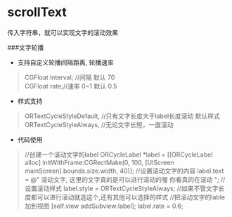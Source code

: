 # scrollText
传入字符串，就可以实现文字的滚动效果

###文字轮播

* 支持自定义轮播间隔距离, 轮播速率   
> CGFloat interval; //间隔 默认 70  
 CGFloat rate;//速率 0~1 默认 0.5

 
* 样式支持
> ORTextCycleStyleDefault, //只有文字长度大于label长度滚动   默认样式
    ORTextCycleStyleAlways, //无论文字长短，一直滚动  
 
* 代码使用  
>  //创建一个滚动文字的label
ORCycleLabel *label = [[ORCycleLabel alloc] initWithFrame:CGRectMake(0, 100, [UIScreen mainScreen].bounds.size.width, 40)];
//设置滚动文字的内容
label.text = @"  滚动文字,   这里的文字真的是可以进行滚动的喔  你看真的在滚动 ";
//设置滚动样式
label.style = ORTextCycleStyleAlways;  //如果不管文字长度都可以进行滚动就选这个,还有其他可以选择的样式
//把滚动文字的lable加到视图
[self.view addSubview:label];
label.rate = 0.6;  

